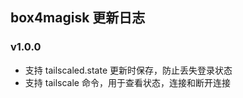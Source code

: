 ## box4magisk 更新日志

### v1.0.0
- 支持 tailscaled.state 更新时保存，防止丢失登录状态
- 支持 tailscale 命令，用于查看状态，连接和断开连接
